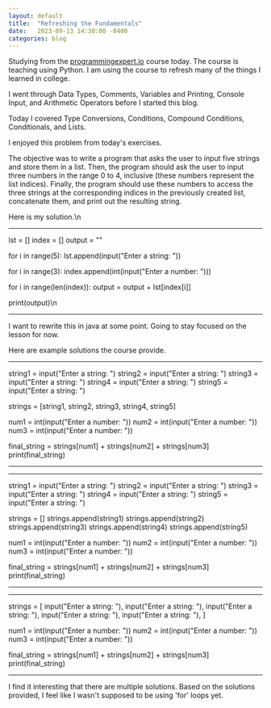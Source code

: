 ```yaml
---
layout: default
title:  "Refreshing the Fundamentals"
date:   2023-09-13 14:30:00 -0400
categories: blog
---
```

Studying from the [programmingexpert.io][course-site] course today. The course is teaching using Python. I am using the course to refresh many of the things I learned in college. 

I went through Data Types, Comments, Variables and Printing, Console Input, and Arithmetic Operators before I started this blog.

Today I covered Type Conversions, Conditions, Compound Conditions, Conditionals, and Lists.

I enjoyed this problem from today's exercises.

The objective was to write a program that asks the user to input five strings and store them in a list.
Then, the program should ask the user to input three numbers in the range 0 to 4, inclusive (these numbers represent the list indices).
Finally, the program should use these numbers to access the three strings at the corresponding indices in the previously created list, concatenate them, and print out the resulting string.

Here is my solution.\n
_____________________________________________________________________________________________________________

lst = []
index = []
output = ""

for i in range(5):
    lst.append(input("Enter a string: "))

for i in range(3):
    index.append(int(input("Enter a number: ")))

for i in range(len(index)):
    output = output + lst[index[i]]

print(output)\n
_____________________________________________________________________________________________________________

I want to rewrite this in java at some point. Going to stay focused on the lesson for now.

Here are example solutions the course provide.
_____________________________________________________________________________________________________________

string1 = input("Enter a string: ")
string2 = input("Enter a string: ")
string3 = input("Enter a string: ")
string4 = input("Enter a string: ")
string5 = input("Enter a string: ")

strings = [string1, string2, string3, string4, string5]

num1 = int(input("Enter a number: "))
num2 = int(input("Enter a number: "))
num3 = int(input("Enter a number: "))

final_string = strings[num1] + strings[num2] + strings[num3]
print(final_string)
____________________________________________________________________________________________________________
____________________________________________________________________________________________________________

string1 = input("Enter a string: ")
string2 = input("Enter a string: ")
string3 = input("Enter a string: ")
string4 = input("Enter a string: ")
string5 = input("Enter a string: ")

strings = []
strings.append(string1)
strings.append(string2)
strings.append(string3)
strings.append(string4)
strings.append(string5)

num1 = int(input("Enter a number: "))
num2 = int(input("Enter a number: "))
num3 = int(input("Enter a number: "))

final_string = strings[num1] + strings[num2] + strings[num3]
print(final_string)

___________________________________________________________________________________________________________
___________________________________________________________________________________________________________

strings = [
    input("Enter a string: "),
    input("Enter a string: "),
    input("Enter a string: "),
    input("Enter a string: "),
    input("Enter a string: "),
]

num1 = int(input("Enter a number: "))
num2 = int(input("Enter a number: "))
num3 = int(input("Enter a number: "))

final_string = strings[num1] + strings[num2] + strings[num3]
print(final_string)

__________________________________________________________________________________________________________

I find it interesting that there are multiple solutions. Based on the solutions provided, I feel like I wasn't
supposed to be using 'for' loops yet.

[course-site]: https://www.programmingexpert.io/index